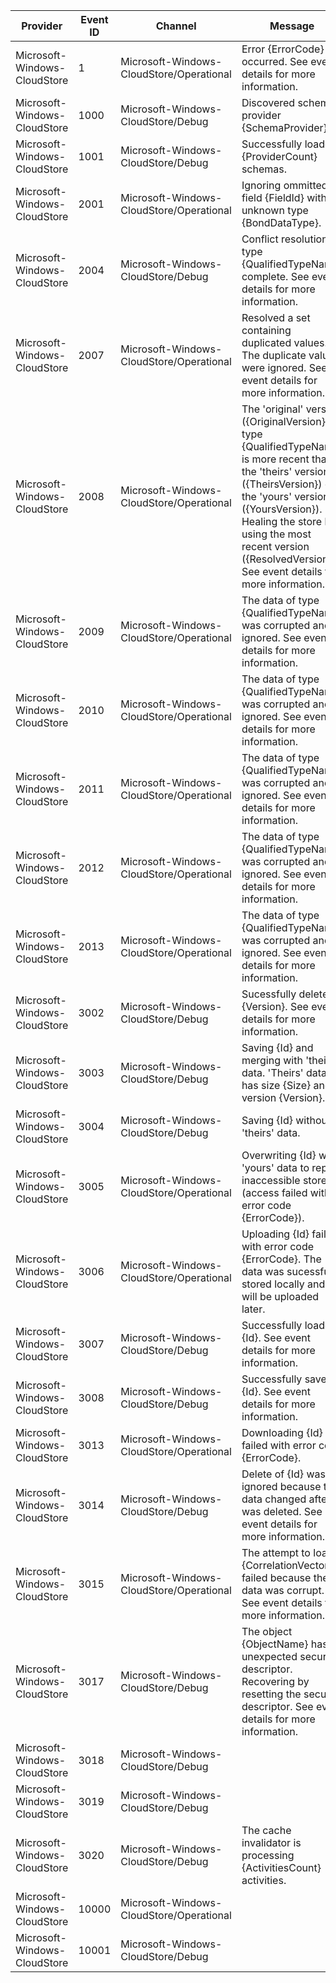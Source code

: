 Provider                      |  Event ID  |  Channel                                   |  Message
------------------------------|------------|--------------------------------------------|--------------------------------------------------------------------------------------------------------------------------------------------------------------------------------------------------------------------------------------------------------------------------------------------
Microsoft-Windows-CloudStore  |  1         |  Microsoft-Windows-CloudStore/Operational  |  Error {ErrorCode} occurred. See event details for more information.
Microsoft-Windows-CloudStore  |  1000      |  Microsoft-Windows-CloudStore/Debug        |  Discovered schema provider {SchemaProvider}.
Microsoft-Windows-CloudStore  |  1001      |  Microsoft-Windows-CloudStore/Debug        |  Successfully loaded {ProviderCount} schemas.
Microsoft-Windows-CloudStore  |  2001      |  Microsoft-Windows-CloudStore/Operational  |  Ignoring ommitted field {FieldId} with unknown type {BondDataType}.
Microsoft-Windows-CloudStore  |  2004      |  Microsoft-Windows-CloudStore/Debug        |  Conflict resolution of type {QualifiedTypeName} complete. See event details for more information.
Microsoft-Windows-CloudStore  |  2007      |  Microsoft-Windows-CloudStore/Operational  |  Resolved a set containing duplicated values. The duplicate values were ignored. See event details for more information.
Microsoft-Windows-CloudStore  |  2008      |  Microsoft-Windows-CloudStore/Operational  |  The 'original' version ({OriginalVersion}) of type {QualifiedTypeName} is more recent than the 'theirs' version ({TheirsVersion}) or the 'yours' version ({YoursVersion}). Healing the store by using the most recent version ({ResolvedVersion}). See event details for more information.
Microsoft-Windows-CloudStore  |  2009      |  Microsoft-Windows-CloudStore/Operational  |  The data of type {QualifiedTypeName} was corrupted and ignored. See event details for more information.
Microsoft-Windows-CloudStore  |  2010      |  Microsoft-Windows-CloudStore/Operational  |  The data of type {QualifiedTypeName} was corrupted and ignored. See event details for more information.
Microsoft-Windows-CloudStore  |  2011      |  Microsoft-Windows-CloudStore/Operational  |  The data of type {QualifiedTypeName} was corrupted and ignored. See event details for more information.
Microsoft-Windows-CloudStore  |  2012      |  Microsoft-Windows-CloudStore/Operational  |  The data of type {QualifiedTypeName} was corrupted and ignored. See event details for more information.
Microsoft-Windows-CloudStore  |  2013      |  Microsoft-Windows-CloudStore/Operational  |  The data of type {QualifiedTypeName} was corrupted and ignored. See event details for more information.
Microsoft-Windows-CloudStore  |  3002      |  Microsoft-Windows-CloudStore/Debug        |  Sucessfully deleted {Version}. See event details for more information.
Microsoft-Windows-CloudStore  |  3003      |  Microsoft-Windows-CloudStore/Debug        |  Saving {Id} and merging with 'theirs' data. 'Theirs' data has size {Size} and is version {Version}.
Microsoft-Windows-CloudStore  |  3004      |  Microsoft-Windows-CloudStore/Debug        |  Saving {Id} without 'theirs' data.
Microsoft-Windows-CloudStore  |  3005      |  Microsoft-Windows-CloudStore/Operational  |  Overwriting {Id} with 'yours' data to repair inaccessible store (access failed with error code {ErrorCode}).
Microsoft-Windows-CloudStore  |  3006      |  Microsoft-Windows-CloudStore/Operational  |  Uploading {Id} failed with error code {ErrorCode}. The data was sucessfully stored locally and will be uploaded later.
Microsoft-Windows-CloudStore  |  3007      |  Microsoft-Windows-CloudStore/Debug        |  Successfully loaded {Id}. See event details for more information.
Microsoft-Windows-CloudStore  |  3008      |  Microsoft-Windows-CloudStore/Debug        |  Successfully saved {Id}. See event details for more information.
Microsoft-Windows-CloudStore  |  3013      |  Microsoft-Windows-CloudStore/Operational  |  Downloading {Id} failed with error code {ErrorCode}.
Microsoft-Windows-CloudStore  |  3014      |  Microsoft-Windows-CloudStore/Debug        |  Delete of {Id} was ignored because the data changed after it was deleted. See event details for more information.
Microsoft-Windows-CloudStore  |  3015      |  Microsoft-Windows-CloudStore/Operational  |  The attempt to load {CorrelationVector} failed because the data was corrupt. See event details for more information.
Microsoft-Windows-CloudStore  |  3017      |  Microsoft-Windows-CloudStore/Debug        |  The object {ObjectName} has an unexpected security descriptor. Recovering by resetting the security descriptor. See event details for more information.
Microsoft-Windows-CloudStore  |  3018      |  Microsoft-Windows-CloudStore/Debug        |
Microsoft-Windows-CloudStore  |  3019      |  Microsoft-Windows-CloudStore/Debug        |
Microsoft-Windows-CloudStore  |  3020      |  Microsoft-Windows-CloudStore/Debug        |  The cache invalidator is processing {ActivitiesCount} activities.
Microsoft-Windows-CloudStore  |  10000     |  Microsoft-Windows-CloudStore/Operational  |
Microsoft-Windows-CloudStore  |  10001     |  Microsoft-Windows-CloudStore/Debug        |